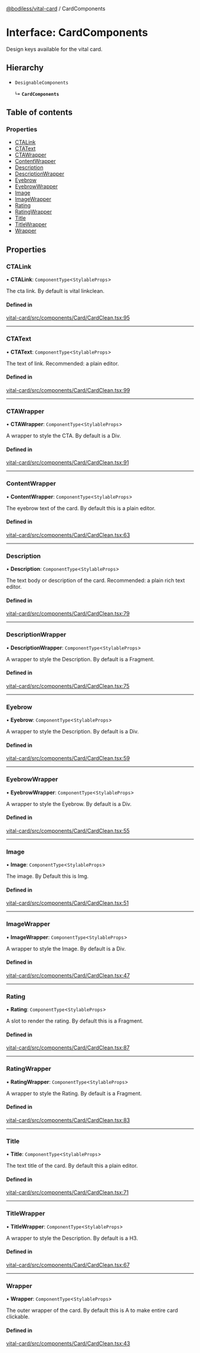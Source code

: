 [@bodiless/vital-card](../README.md) / CardComponents

# Interface: CardComponents

Design keys available for the vital card.

## Hierarchy

- `DesignableComponents`

  ↳ **`CardComponents`**

## Table of contents

### Properties

- [CTALink](CardComponents.md#ctalink)
- [CTAText](CardComponents.md#ctatext)
- [CTAWrapper](CardComponents.md#ctawrapper)
- [ContentWrapper](CardComponents.md#contentwrapper)
- [Description](CardComponents.md#description)
- [DescriptionWrapper](CardComponents.md#descriptionwrapper)
- [Eyebrow](CardComponents.md#eyebrow)
- [EyebrowWrapper](CardComponents.md#eyebrowwrapper)
- [Image](CardComponents.md#image)
- [ImageWrapper](CardComponents.md#imagewrapper)
- [Rating](CardComponents.md#rating)
- [RatingWrapper](CardComponents.md#ratingwrapper)
- [Title](CardComponents.md#title)
- [TitleWrapper](CardComponents.md#titlewrapper)
- [Wrapper](CardComponents.md#wrapper)

## Properties

### CTALink

• **CTALink**: `ComponentType`<`StylableProps`\>

The cta link.  By default is vital linkclean.

#### Defined in

[vital-card/src/components/Card/CardClean.tsx:95](https://github.com/johnsonandjohnson/Bodiless-JS/blob/8696b8433/packages/vital-card/src/components/Card/CardClean.tsx#L95)

___

### CTAText

• **CTAText**: `ComponentType`<`StylableProps`\>

The text of link.  Recommended: a plain editor.

#### Defined in

[vital-card/src/components/Card/CardClean.tsx:99](https://github.com/johnsonandjohnson/Bodiless-JS/blob/8696b8433/packages/vital-card/src/components/Card/CardClean.tsx#L99)

___

### CTAWrapper

• **CTAWrapper**: `ComponentType`<`StylableProps`\>

A wrapper to style the CTA. By default is a Div.

#### Defined in

[vital-card/src/components/Card/CardClean.tsx:91](https://github.com/johnsonandjohnson/Bodiless-JS/blob/8696b8433/packages/vital-card/src/components/Card/CardClean.tsx#L91)

___

### ContentWrapper

• **ContentWrapper**: `ComponentType`<`StylableProps`\>

The eyebrow text of the card.  By default this is a plain editor.

#### Defined in

[vital-card/src/components/Card/CardClean.tsx:63](https://github.com/johnsonandjohnson/Bodiless-JS/blob/8696b8433/packages/vital-card/src/components/Card/CardClean.tsx#L63)

___

### Description

• **Description**: `ComponentType`<`StylableProps`\>

The text body or description of the card.  Recommended: a plain rich text editor.

#### Defined in

[vital-card/src/components/Card/CardClean.tsx:79](https://github.com/johnsonandjohnson/Bodiless-JS/blob/8696b8433/packages/vital-card/src/components/Card/CardClean.tsx#L79)

___

### DescriptionWrapper

• **DescriptionWrapper**: `ComponentType`<`StylableProps`\>

A wrapper to style the Description. By default is a Fragment.

#### Defined in

[vital-card/src/components/Card/CardClean.tsx:75](https://github.com/johnsonandjohnson/Bodiless-JS/blob/8696b8433/packages/vital-card/src/components/Card/CardClean.tsx#L75)

___

### Eyebrow

• **Eyebrow**: `ComponentType`<`StylableProps`\>

A wrapper to style the Description. By default is a Div.

#### Defined in

[vital-card/src/components/Card/CardClean.tsx:59](https://github.com/johnsonandjohnson/Bodiless-JS/blob/8696b8433/packages/vital-card/src/components/Card/CardClean.tsx#L59)

___

### EyebrowWrapper

• **EyebrowWrapper**: `ComponentType`<`StylableProps`\>

A wrapper to style the Eyebrow. By default is a Div.

#### Defined in

[vital-card/src/components/Card/CardClean.tsx:55](https://github.com/johnsonandjohnson/Bodiless-JS/blob/8696b8433/packages/vital-card/src/components/Card/CardClean.tsx#L55)

___

### Image

• **Image**: `ComponentType`<`StylableProps`\>

The image. By Default this is Img.

#### Defined in

[vital-card/src/components/Card/CardClean.tsx:51](https://github.com/johnsonandjohnson/Bodiless-JS/blob/8696b8433/packages/vital-card/src/components/Card/CardClean.tsx#L51)

___

### ImageWrapper

• **ImageWrapper**: `ComponentType`<`StylableProps`\>

A wrapper to style the Image. By default is a Div.

#### Defined in

[vital-card/src/components/Card/CardClean.tsx:47](https://github.com/johnsonandjohnson/Bodiless-JS/blob/8696b8433/packages/vital-card/src/components/Card/CardClean.tsx#L47)

___

### Rating

• **Rating**: `ComponentType`<`StylableProps`\>

A slot to render the rating.  By default this is a Fragment.

#### Defined in

[vital-card/src/components/Card/CardClean.tsx:87](https://github.com/johnsonandjohnson/Bodiless-JS/blob/8696b8433/packages/vital-card/src/components/Card/CardClean.tsx#L87)

___

### RatingWrapper

• **RatingWrapper**: `ComponentType`<`StylableProps`\>

A wrapper to style the Rating. By default is a Fragment.

#### Defined in

[vital-card/src/components/Card/CardClean.tsx:83](https://github.com/johnsonandjohnson/Bodiless-JS/blob/8696b8433/packages/vital-card/src/components/Card/CardClean.tsx#L83)

___

### Title

• **Title**: `ComponentType`<`StylableProps`\>

The text title of the card.  By default this a plain editor.

#### Defined in

[vital-card/src/components/Card/CardClean.tsx:71](https://github.com/johnsonandjohnson/Bodiless-JS/blob/8696b8433/packages/vital-card/src/components/Card/CardClean.tsx#L71)

___

### TitleWrapper

• **TitleWrapper**: `ComponentType`<`StylableProps`\>

A wrapper to style the Description. By default is a H3.

#### Defined in

[vital-card/src/components/Card/CardClean.tsx:67](https://github.com/johnsonandjohnson/Bodiless-JS/blob/8696b8433/packages/vital-card/src/components/Card/CardClean.tsx#L67)

___

### Wrapper

• **Wrapper**: `ComponentType`<`StylableProps`\>

The outer wrapper of the card.  By default this is A to make entire card clickable.

#### Defined in

[vital-card/src/components/Card/CardClean.tsx:43](https://github.com/johnsonandjohnson/Bodiless-JS/blob/8696b8433/packages/vital-card/src/components/Card/CardClean.tsx#L43)
